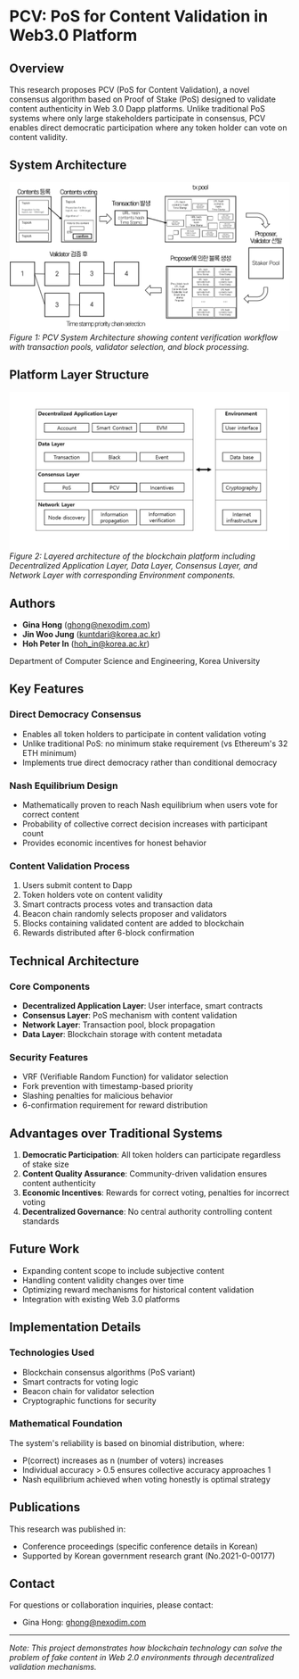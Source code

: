 # PCV: PoS for Content Validation in Web3.0 Platform
## Overview
This research proposes PCV (PoS for Content Validation), a novel consensus algorithm based on Proof of Stake (PoS) designed to validate content authenticity in Web 3.0 Dapp platforms. Unlike traditional PoS systems where only large stakeholders participate in consensus, PCV enables direct democratic participation where any token holder can vote on content validity.

## System Architecture
![PCV Architecture and Process Flow](architecture_pcv_flow.png)
*Figure 1: PCV System Architecture showing content verification workflow with transaction pools, validator selection, and block processing.*

## Platform Layer Structure
![Blockchain Platform Layers](blockchain_layers.jpg)
*Figure 2: Layered architecture of the blockchain platform including Decentralized Application Layer, Data Layer, Consensus Layer, and Network Layer with corresponding Environment components.*

## Authors
- **Gina Hong** (ghong@nexodim.com)
- **Jin Woo Jung** (kuntdari@korea.ac.kr)  
- **Hoh Peter In** (hoh_in@korea.ac.kr)

  
Department of Computer Science and Engineering, Korea University

## Key Features

### Direct Democracy Consensus
- Enables all token holders to participate in content validation voting
- Unlike traditional PoS: no minimum stake requirement (vs Ethereum's 32 ETH minimum)
- Implements true direct democracy rather than conditional democracy

### Nash Equilibrium Design
- Mathematically proven to reach Nash equilibrium when users vote for correct content
- Probability of collective correct decision increases with participant count
- Provides economic incentives for honest behavior

### Content Validation Process
1. Users submit content to Dapp
2. Token holders vote on content validity
3. Smart contracts process votes and transaction data
4. Beacon chain randomly selects proposer and validators
5. Blocks containing validated content are added to blockchain
6. Rewards distributed after 6-block confirmation

## Technical Architecture

### Core Components
- **Decentralized Application Layer**: User interface, smart contracts
- **Consensus Layer**: PoS mechanism with content validation
- **Network Layer**: Transaction pool, block propagation
- **Data Layer**: Blockchain storage with content metadata

### Security Features
- VRF (Verifiable Random Function) for validator selection
- Fork prevention with timestamp-based priority
- Slashing penalties for malicious behavior
- 6-confirmation requirement for reward distribution

## Advantages over Traditional Systems

1. **Democratic Participation**: All token holders can participate regardless of stake size
2. **Content Quality Assurance**: Community-driven validation ensures content authenticity
3. **Economic Incentives**: Rewards for correct voting, penalties for incorrect voting
4. **Decentralized Governance**: No central authority controlling content standards

## Future Work

- Expanding content scope to include subjective content
- Handling content validity changes over time
- Optimizing reward mechanisms for historical content validation
- Integration with existing Web 3.0 platforms

## Implementation Details

### Technologies Used
- Blockchain consensus algorithms (PoS variant)
- Smart contracts for voting logic
- Beacon chain for validator selection
- Cryptographic functions for security

### Mathematical Foundation
The system's reliability is based on binomial distribution, where:
- P(correct) increases as n (number of voters) increases
- Individual accuracy > 0.5 ensures collective accuracy approaches 1
- Nash equilibrium achieved when voting honestly is optimal strategy

## Publications

This research was published in:
- Conference proceedings (specific conference details in Korean)
- Supported by Korean government research grant (No.2021-0-00177)

## Contact

For questions or collaboration inquiries, please contact:
- Gina Hong: ghong@nexodim.com


---

*Note: This project demonstrates how blockchain technology can solve the problem of fake content in Web 2.0 environments through decentralized validation mechanisms.*
